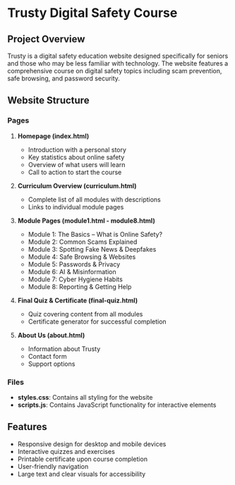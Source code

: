 # Trusty Digital Safety Course

## Project Overview
Trusty is a digital safety education website designed specifically for seniors and those who may be less familiar with technology. The website features a comprehensive course on digital safety topics including scam prevention, safe browsing, and password security.

## Website Structure

### Pages

1. **Homepage (index.html)**
   - Introduction with a personal story
   - Key statistics about online safety
   - Overview of what users will learn
   - Call to action to start the course

2. **Curriculum Overview (curriculum.html)**
   - Complete list of all modules with descriptions
   - Links to individual module pages

3. **Module Pages (module1.html - module8.html)**
   - Module 1: The Basics – What is Online Safety?
   - Module 2: Common Scams Explained
   - Module 3: Spotting Fake News & Deepfakes
   - Module 4: Safe Browsing & Websites
   - Module 5: Passwords & Privacy
   - Module 6: AI & Misinformation
   - Module 7: Cyber Hygiene Habits
   - Module 8: Reporting & Getting Help

4. **Final Quiz & Certificate (final-quiz.html)**
   - Quiz covering content from all modules
   - Certificate generator for successful completion

5. **About Us (about.html)**
   - Information about Trusty
   - Contact form
   - Support options

### Files

- **styles.css**: Contains all styling for the website
- **scripts.js**: Contains JavaScript functionality for interactive elements

## Features

- Responsive design for desktop and mobile devices
- Interactive quizzes and exercises
- Printable certificate upon course completion
- User-friendly navigation
- Large text and clear visuals for accessibility
